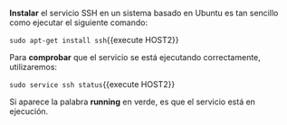 **Instalar** el servicio SSH en un sistema basado en Ubuntu es tan sencillo como ejecutar el siguiente comando:

`sudo apt-get install ssh`{{execute HOST2}}

Para **comprobar** que el servicio se está ejecutando correctamente, utilizaremos:

`sudo service ssh status`{{execute HOST2}}

Si aparece la palabra **running** en verde, es que el servicio está en ejecución.